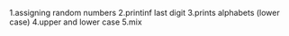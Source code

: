 1.assigning random numbers
2.printinf last digit
3.prints alphabets (lower case)
4.upper and lower case
5.mix
